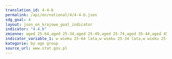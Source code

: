 ```yaml
---
translation_id: 4-4-b
permalink: /api/en/national/4/4-4-b.json
sdg_goal: 4
layout: json_en_krajowe_goal_indicator
indicator: "4.4.b"
zmienne: aged 25-64,aged 25-34,aged 25-49,aged 25-74,aged 35-44,aged 45-54,aged 50-74,aged 55-64
indicator_variable_1: w wieku 25-64 lata,w wieku 25-34 lata,w wieku 25-49 lata,w wieku 25-74 lata,w wieku 35-44 lata,w wieku 45-54 lata,w wieku 50-74 lata,w wieku 55-64 lata;
kategorie: by age group
source_url: www.stat.gov.pl
---
```

